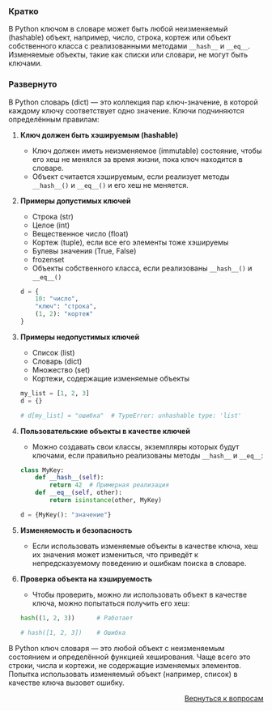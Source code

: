 ### Кратко

В Python ключом в словаре может быть любой неизменяемый (hashable) объект, например, число, строка, кортеж или объект
собственного класса с реализованными методами `__hash__` и `__eq__`. Изменяемые объекты, такие как списки или словари,
не могут быть ключами.

### Развернуто

В Python словарь (dict) — это коллекция пар ключ-значение, в которой каждому ключу соответствует одно значение. Ключи
подчиняются определённым правилам:

1. **Ключ должен быть хэшируемым (hashable)**
    - Ключ должен иметь неизменяемое (immutable) состояние, чтобы его хеш не менялся за время жизни, пока ключ
      находится в словаре.
    - Объект считается хэшируемым, если реализует методы `__hash__()` и `__eq__()` и его хеш не меняется.

2. **Примеры допустимых ключей**
    - Строка (str)
    - Целое (int)
    - Вещественное число (float)
    - Кортеж (tuple), если все его элементы тоже хэшируемы
    - Булевы значения (True, False)
    - frozenset
    - Объекты собственного класса, если реализованы `__hash__()` и `__eq__()`
    ```python
    d = {
        10: "число",
        "ключ": "строка",
        (1, 2): "кортеж"
    }
    ```

3. **Примеры недопустимых ключей**
    - Список (list)
    - Словарь (dict)
    - Множество (set)
    - Кортежи, содержащие изменяемые объекты
    ```python
    my_list = [1, 2, 3]
    d = {}

    # d[my_list] = "ошибка"  # TypeError: unhashable type: 'list'
    ```

4. **Пользовательские объекты в качестве ключей**
    - Можно создавать свои классы, экземпляры которых будут ключами, если правильно реализованы методы `__hash__`
      и `__eq__`:
    ```python
    class MyKey:
        def __hash__(self):
            return 42  # Примерная реализация
        def __eq__(self, other):
            return isinstance(other, MyKey)

    d = {MyKey(): "значение"}
    ```

5. **Изменяемость и безопасность**
    - Если использовать изменяемые объекты в качестве ключа, хеш их значения может измениться, что приведёт к
      непредсказуемому поведению и ошибкам поиска в словаре.

6. **Проверка объекта на хэшируемость**
    - Чтобы проверить, можно ли использовать объект в качестве ключа, можно попытаться получить его хеш:
    ```python
    hash((1, 2, 3))      # Работает

    # hash([1, 2, 3])    # Ошибка
    ```

В Python ключ словаря — это любой объект с неизменяемым состоянием и определённой функцией хеширования. Чаще всего это
строки, числа и кортежи, не содержащие изменяемых элементов. Попытка использовать изменяемый объект (например, список)
в качестве ключа вызовет ошибку.

<div align="right">

[Вернуться к вопросам](../Вопросы.md)

</div>
